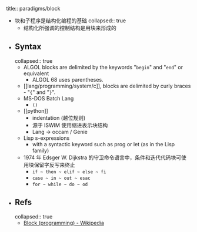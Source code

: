 title:: paradigms/block
- 块和子程序是结构化编程的基础
  collapsed:: true
  - 结构化所强调的控制结构是用块来形成的
- ## Syntax
  collapsed:: true
  - ALGOL blocks are delimited by the keywords "`begin`" and "`end`" or equivalent
    - ALGOL 68 uses parentheses.
  - [[lang/programming/system/c]], blocks are delimited by curly braces - "`{`" and "`}`".
  - MS-DOS Batch Lang
    - `()`
  - [[python]]
    - indentation (越位规则)
    - 源于 ISWIM 使用缩进表示块结构
    - Lang -> occam / Genie
  - Lisp s-expressions
    - with a syntactic keyword such as prog or let (as in the Lisp family)
  - 1974 年 Edsger W. Dijkstra 的守卫命令语言中，条件和迭代代码块可使用块保留字反写来终止
    - `if ~ then ~ elif ~ else ~ fi`
    - `case ~ in ~ out ~ esac`
    - `for ~ while ~ do ~ od`
- ## Refs
  collapsed:: true
  - [Block (programming) - Wikipedia](https://en.wikipedia.org/wiki/Block_(programming))